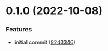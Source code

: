 # 0.1.0 (2022-10-08)


### Features

* initial commit ([82d3346](https://github.com/krshkodes/alpaca.js/commit/82d334601862f9d4243d2c4709b0cef5c30a07e7))




